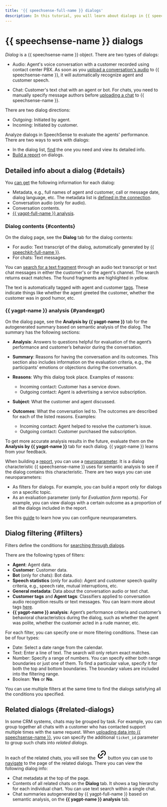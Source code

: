 ```yaml
---
title: '{{ speechsense-full-name }} dialogs'
description: In this tutorial, you will learn about dialogs in {{ speechsense-name }}.
---
```


# {{ speechsense-name }} dialogs

_Dialog_ is a {{ speechsense-name }} object. There are two types of dialogs:

* Audio: Agent's voice conversation with a customer recorded using contact center PBX. As soon as you [upload a conversation's audio](../operations/data/upload-data.md) to {{ speechsense-name }}, it will automatically recognize agent and customer speech.

* Chat: Customer's text chat with an agent or bot. For chats, you need to manually specify message authors before [uploading a chat](../operations/data/upload-chat-text.md) to {{ speechsense-name }}.

There are two dialog directions:

* Outgoing: Initiated by agent.
* Incoming: Initiated by customer.

Analyze dialogs in SpeechSense to evaluate the agents' performance. There are two ways to work with dialogs:

* In the dialog list, [find](../operations/data/manage-dialogs.md) the one you need and view its detailed info.
* [Build a report](../operations/data/manage-reports.md) on dialogs.

## Detailed info about a dialog {#details}

You [can get](../operations/data/manage-dialogs.md#view-dialog) the following information for each dialog:

* Metadata, e.g., full names of agent and customer, call or message date, dialog language, etc. The metadata list is [defined in the connection](../operations/connection/create.md).
* Conversation audio (only for audio).
* Conversation contents.
* [{{ yagpt-full-name }} analysis](../../foundation-models/concepts/yandexgpt/index.md).

### Dialog contents {#contents}

On the dialog page, see the **Dialog** tab for the dialog contents:

* For audio: Text transcript of the dialog, automatically generated by [{{ speechkit-full-name }}](../../speechkit/index.yaml).
* For chats: Text messages.

You can [search for a text fragment](../operations/data/manage-dialogs.md#find-dialogs) through an audio text transcript or text chat messages in either the customer's or the agent's channel. The search returns exact matches. The found fragments are highlighted in yellow.

The text is automatically tagged with agent and customer [tags](tags.md). These indicate things like whether the agent greeted the customer, whether the customer was in good humor, etc.

### {{ yagpt-name }} analysis {#yandexgpt}

On the dialog page, see the **Analysis by {{ yagpt-name }}** tab for the autogenerated summary based on semantic analysis of the dialog. The summary has the following sections:

* **Analysis**: Answers to questions helpful for evaluation of the agent’s performance and customer’s behavior during the conversation.
* **Summary**: Reasons for having the conversation and its outcomes. This section also includes information on the evaluation criteria, e.g., the participants’ emotions or objections during the conversation.
* **Reasons**: Why this dialog took place. Examples of reasons:

   * Incoming contact: Customer has a service down.
   * Outgoing contact: Agent is advertising a service subscription.

* **Subject**: What the customer and agent discussed.
* **Outcomes**: What the conversation led to. The outcomes are described for each of the listed reasons. Examples:

   * Incoming contact: Agent helped to resolve the customer’s issue.
   * Outgoing contact: Customer purchased the subscription.

To get more accurate analysis results in the future, evaluate them on the **Analysis by {{ yagpt-name }}** tab for each dialog. {{ yagpt-name }} learns from your feedback.

When building a [report](reports/index.md), you can use a [neuroparameter](reports/neuro-parameters.md). It is a dialog characteristic {{ speechsense-name }} uses for semantic analysis to see if the dialog contains this characteristic. There are two ways you can use neuroparameters:

* As filters for dialogs. For example, you can build a report only for dialogs on a specific topic.
* As an evaluation parameter (only for _Evaluation form_ reports). For example, you can view dialogs with a certain outcome as a proportion of all the dialogs included in the report.

See this [guide](../operations/data/manage-reports.md#apply-neuro-parameter) to learn how you can configure neuroparameters.

## Dialog filtering {#filters}

Filters define the conditions for [searching through dialogs](../operations/data/manage-dialogs.md#filters-dialogs).

There are the following types of filters:

* **Agent**: Agent data.
* **Customer**: Customer data.
* **Bot** (only for chats): Bot data.
* **Speech statistics** (only for audio): Agent and customer speech quality criteria, e.g., speech rate, mutual interruptions, etc.
* **General metadata**: Data about the conversation audio or text chat.
* **Customer tags** and **Agent tags**: Classifiers applied to conversation audio recognition results or text messages. You can learn more about tags [here](tags.md).
* **{{ yagpt-name }} analysis**: Agent’s performance criteria and customer’s behavioral characteristics during the dialog, such as whether the agent was polite, whether the customer acted in a rude manner, etc.

For each filter, you can specify one or more filtering conditions. These can be of four types:

* Date: Select a date range from the calendar.
* Text: Enter a line of text. The search will only return exact matches.
* Number: Specify a range of numbers. You can specify either both range boundaries or just one of them. To find a particular value, specify it for both the top and bottom boundaries. The boundary values are included into the filtering range.
* Boolean: **Yes** or **No**.

You can use multiple filters at the same time to find the dialogs satisfying all the conditions you specified.

## Related dialogs {#related-dialogs}

In some CRM systems, chats may be grouped by task. For example, you can group together all chats with a customer who has contacted support multiple times with the same request. When [uploading data into {{ speechsense-name }}](../operations/data/upload-chat-text.md), you can specify the additional `ticket_id` parameter to group such chats into _related dialogs_.

In each of the related chats, you will see the ![image](../../_assets/console-icons/link.svg) button you can use to [navigate](../operations/data/related-dialogs.md#list) to the page of the related dialogs. There you can view the following dialog info:

* Chat metadata at the top of the page.
* Contents of all related chats on the **Dialog** tab. It shows a tag hierarchy for each individual chart. You can use text search within a single chat.
* Chat summaries autogenerated by {{ yagpt-full-name }} based on semantic analysis, on the **{{ yagpt-name }} analysis** tab.
